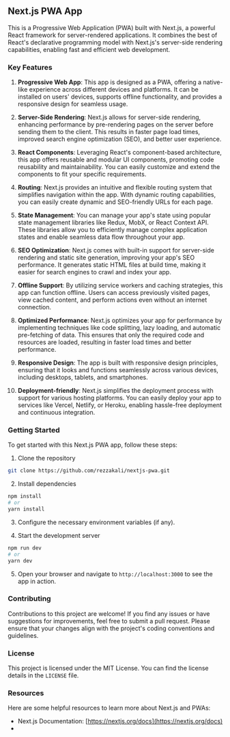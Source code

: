 ## Next.js PWA App

This is a Progressive Web Application (PWA) built with Next.js, a powerful React framework for server-rendered applications. It combines the best of React's declarative programming model with Next.js's server-side rendering capabilities, enabling fast and efficient web development.

### Key Features

1. **Progressive Web App**: This app is designed as a PWA, offering a native-like experience across different devices and platforms. It can be installed on users' devices, supports offline functionality, and provides a responsive design for seamless usage.

2. **Server-Side Rendering**: Next.js allows for server-side rendering, enhancing performance by pre-rendering pages on the server before sending them to the client. This results in faster page load times, improved search engine optimization (SEO), and better user experience.

3. **React Components**: Leveraging React's component-based architecture, this app offers reusable and modular UI components, promoting code reusability and maintainability. You can easily customize and extend the components to fit your specific requirements.

4. **Routing**: Next.js provides an intuitive and flexible routing system that simplifies navigation within the app. With dynamic routing capabilities, you can easily create dynamic and SEO-friendly URLs for each page.

5. **State Management**: You can manage your app's state using popular state management libraries like Redux, MobX, or React Context API. These libraries allow you to efficiently manage complex application states and enable seamless data flow throughout your app.

6. **SEO Optimization**: Next.js comes with built-in support for server-side rendering and static site generation, improving your app's SEO performance. It generates static HTML files at build time, making it easier for search engines to crawl and index your app.

7. **Offline Support**: By utilizing service workers and caching strategies, this app can function offline. Users can access previously visited pages, view cached content, and perform actions even without an internet connection.

8. **Optimized Performance**: Next.js optimizes your app for performance by implementing techniques like code splitting, lazy loading, and automatic pre-fetching of data. This ensures that only the required code and resources are loaded, resulting in faster load times and better performance.

9. **Responsive Design**: The app is built with responsive design principles, ensuring that it looks and functions seamlessly across various devices, including desktops, tablets, and smartphones.

10. **Deployment-friendly**: Next.js simplifies the deployment process with support for various hosting platforms. You can easily deploy your app to services like Vercel, Netlify, or Heroku, enabling hassle-free deployment and continuous integration.

### Getting Started

To get started with this Next.js PWA app, follow these steps:

1. Clone the repository

```bash
git clone https://github.com/rezzakali/nextjs-pwa.git
```

2. Install dependencies

```bash
npm install
# or
yarn install
```

3. Configure the necessary environment variables (if any).

4. Start the development server

```bash
npm run dev
# or
yarn dev
```

5. Open your browser and navigate to `http://localhost:3000` to see the app in action.

### Contributing

Contributions to this project are welcome! If you find any issues or have suggestions for improvements, feel free to submit a pull request. Please ensure that your changes align with the project's coding conventions and guidelines.

### License

This project is licensed under the MIT License. You can find the license details in the `LICENSE` file.

### Resources

Here are some helpful resources to learn more about Next.js and PWAs:

- Next.js Documentation: [https://nextjs.org/docs](https://nextjs.org/docs)
-

```

```
